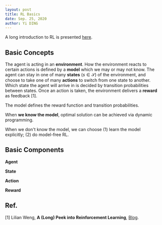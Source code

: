 ```yaml
---
layout: post
title: RL Basics
date: Sep. 25, 2020
author: Yi DING
---
```


A long introduction to RL is presented [here](https://lilianweng.github.io/lil-log/2018/02/19/a-long-peek-into-reinforcement-learning.html).

## Basic Concepts

The agent is acting in an **environment**. How the environment reacts to certain actions is defined by a **model** which we may or may not know. The agent can stay in one of many **states** ($s\in \mathcal S$) of the environment, and choose to take one of many **actions** to switch from one state to another. Which state the agent will arrive in is decided by transition probabilities between states. Once an action is taken, the environment delivers a **reward** as feedback [1].

The model defines the reward function and transition probabilities.

When **we know the model**, optimal solution can be achieved via dynamic programming.

When we don't know the model, we can choose (1) learn the model explicitly; (2) do model-free RL.

## Basic Components





**Agent**

**State**

**Action**

**Reward**



## Ref.

[1] Lilian Weng, **A (Long) Peek into Reinforcement Learning**, [Blog](https://lilianweng.github.io/lil-log/2018/02/19/a-long-peek-into-reinforcement-learning.html).

